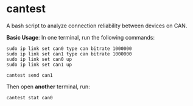 # cantest

A bash script to analyze connection reliability between devices on CAN.

**Basic Usage**:
In one terminal, run the following commands:
```
sudo ip link set can0 type can bitrate 1000000
sudo ip link set can1 type can bitrate 1000000
sudo ip link set can0 up
sudo ip link set can1 up

cantest send can1
```

Then open **another** terminal, run:
```
cantest stat can0
```
